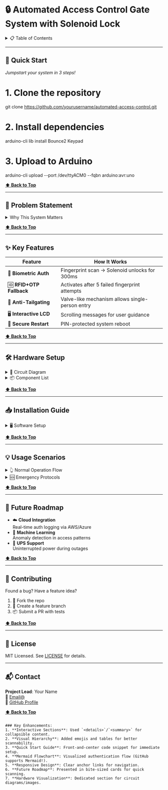 
# 🔒 Automated Access Control Gate System with Solenoid Lock  

<details>
<summary>📋 Table of Contents</summary>

- [🚀 Quick Start](#-quick-start)
- [🎯 Problem Statement](#-problem-statement)
- [✨ Key Features](#-key-features)
- [🛠️ Hardware Setup](#️-hardware-setup)
- [📥 Installation Guide](#-installation-guide)
- [💡 Usage Scenarios](#-usage-scenarios)
- [🔮 Future Roadmap](#-future-roadmap)
- [🤝 Contributing](#-contributing)
- [📜 License](#-license)
- [📬 Contact](#-contact)

</details>

---

## 🚀 Quick Start

_Jumpstart your system in 3 steps!_


# 1. Clone the repository
git clone https://github.com/yourusername/automated-access-control.git

# 2. Install dependencies
arduino-cli lib install Bounce2 Keypad

# 3. Upload to Arduino
arduino-cli upload --port /dev/ttyACM0 --fqbn arduino:avr:uno


**[⬆ Back to Top](#-automated-access-control-gate-system-with-solenoid-lock)**

---

## 🎯 Problem Statement

<details>
<summary>Why This System Matters</summary>

Traditional access systems risk **tailgating** and lack redundancy. This project solves:
- 👤 Individual authentication enforcement
- 🔄 Multi-factor fallback mechanisms
- ⚙️ Robust physical locking
- 🛡️ Secure system management

</details>

**[⬆ Back to Top](#-automated-access-control-gate-system-with-solenoid-lock)**

---

## ✨ Key Features

| Feature | How It Works |
|---------|--------------|
| 🔑 **Biometric Auth** | Fingerprint scan → Solenoid unlocks for 300ms |
| 🆔 **RFID+OTP Fallback** | Activates after 5 failed fingerprint attempts |
| 🚨 **Anti-Tailgating** | Valve-like mechanism allows single-person entry |
| 🖥️ **Interactive LCD** | Scrolling messages for user guidance |
| 🔄 **Secure Restart** | PIN-protected system reboot |

**[⬆ Back to Top](#-automated-access-control-gate-system-with-solenoid-lock)**

---

## 🛠️ Hardware Setup

<details>
<summary>🔌 Circuit Diagram</summary>

![Circuit Diagram](your_circuit_image_url_here)  
*Actual implementation may vary based on components*

</details>

<details>
<summary>📦 Component List</summary>

### Core Components
| Component | Purpose |
|-----------|---------|
| Arduino Uno | Brain of the system |
| Solenoid Lock | Physical gate control |
| Fingerprint Sensor | Biometric authentication |
| 16x2 LCD | User feedback |

### Optional Add-Ons
- 🔋 Backup battery
- 🌐 WiFi module for remote logging

</details>

**[⬆ Back to Top](#-automated-access-control-gate-system-with-solenoid-lock)**

---

## 📥 Installation Guide

<details>
<summary>🖥️ Software Setup</summary>

1. **Install Arduino IDE**  
   [Official Download Link](https://www.arduino.cc/en/software)

2. **Add Libraries**  
   ```bash
   arduino-cli lib install "Bounce2" "Keypad"
   ```

3. **Upload Code**  
   ```cpp
   void setup() {
     // Initialize components
     lcd.begin(16, 2);
     solenoid.attach(9);
   }
   ```

</details>

**[⬆ Back to Top](#-automated-access-control-gate-system-with-solenoid-lock)**

---

## 💡 Usage Scenarios

<details>
<summary>👆 Normal Operation Flow</summary>

```mermaid
graph TD
  A[Scan Fingerprint] --> B{Valid?}
  B -->|Yes| C[Unlock for 300ms]
  B -->|No| D[Increment Attempt]
  D --> E{5 Fails?}
  E -->|Yes| F[Switch to RFID Mode]
```

</details>

<details>
<summary>🆘 Emergency Protocols</summary>

| Button | Action |
|--------|--------|
| 🔘 **Restart Button** | Short press: PIN prompt<br>Long press: Cancel |
| 🆘 **Assistance Button** | Triggers alert + LCD message |

</details>

**[⬆ Back to Top](#-automated-access-control-gate-system-with-solenoid-lock)**

---

## 🔮 Future Roadmap

- ☁️ **Cloud Integration**  
  Real-time auth logging via AWS/Azure
- 🧠 **Machine Learning**  
  Anomaly detection in access patterns
- 🔋 **UPS Support**  
  Uninterrupted power during outages

**[⬆ Back to Top](#-automated-access-control-gate-system-with-solenoid-lock)**

---

## 🤝 Contributing

Found a bug? Have a feature idea?  
1. 🍴 Fork the repo  
2. 🌿 Create a feature branch  
3. 📦 Submit a PR with tests

**[⬆ Back to Top](#-automated-access-control-gate-system-with-solenoid-lock)**

---

## 📜 License

MIT Licensed. See [LICENSE](LICENSE) for details.

---

## 📬 Contact

**Project Lead**: Your Name  
📧 [Email@](mailto:kioniallan@gmail.com)  
🐙 [GitHub Profile](https://github.com/Allankioni)

**[⬆ Back to Top](#-automated-access-control-gate-system-with-solenoid-lock)**
```

### Key Enhancements:
1. **Interactive Sections**: Used `<details>`/`<summary>` for collapsible content.
2. **Visual Hierarchy**: Added emojis and tables for better scannability.
3. **Quick Start Guide**: Front-and-center code snippet for immediate setup.
4. **Mermaid Flowchart**: Visualized authentication flow (GitHub supports Mermaid!).
5. **Responsive Design**: Clear anchor links for navigation.
6. **Future Roadmap**: Presented in bite-sized cards for quick scanning.
7. **Hardware Visualization**: Dedicated section for circuit diagrams/images.
